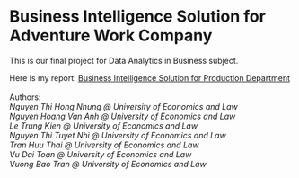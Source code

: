 # Business Intelligence Solution for Adventure Work Company

This is our final project for Data Analytics in Business subject.

Here is my report: [Business Intelligence Solution for Production Department](https://drive.google.com/file/d/1bpcutyRswD-fES6Kzvs_Qz31Krboxt_7/view?usp=drive_link)<br/><br/>
Authors: <br/>
<i> Nguyen Thi Hong Nhung @ University of Economics and Law <br/>
Nguyen Hoang Van Anh @ University of Economics and Law <br/>
Le Trung Kien @ University of Economics and Law <br/>
Nguyen Thi Tuyet Nhi @ University of Economics and Law <br/>
Tran Huu Thai @ University of Economics and Law <br/>
Vu Dai Toan @ University of Economics and Law <br/>
Vuong Bao Tran @ University of Economics and Law <br/>
  </i>
